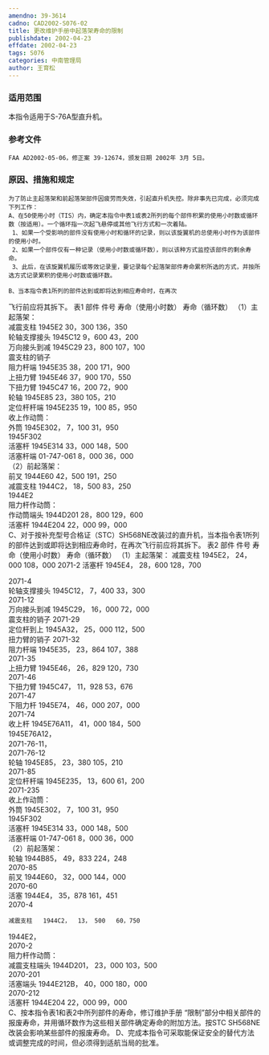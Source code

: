 ```yaml
---
amendno: 39-3614
cadno: CAD2002-S076-02
title: 更改维护手册中起落架寿命的限制
publishdate: 2002-04-23
effdate: 2002-04-23
tags: S076
categories: 中南管理局
author: 王育松
---
```


### 适用范围 
本指令适用于S-76A型直升机。

<!--more-->
### 参考文件
    FAA AD2002-05-06，修正案 39-12674，颁发日期 2002年 3月 5日。

### 原因、措施和规定 
    为了防止主起落架和前起落架部件因疲劳而失效，引起直升机失控。除非事先已完成，必须完成下列工作： 
    A、在50使用小时（TIS）内，确定本指令中表1或表2所列的每个部件积累的使用小时数或循环数（按适用）。一个循环指一次起飞悬停或其他飞行方式和一次着陆。 
     1、如果一个受影响的部件没有使用小时和循环的记录，则以该旋翼机的总使用小时作为该部件的使用小时。 
     2、如果一个部件仅有一种记录（使用小时数或循环数），则以该种方式监控该部件的剩余寿命。 
     3、此后，在该旋翼机履历或等效记录里，要记录每个起落架部件寿命累积所选的方式，并按所选方式记录累积的使用小时数或循环数。 
  
    B、当本指令表1所列的部件达到或即将达到相应寿命时，在再次
飞行前应将其拆下。 表1 部件 件号 寿命（使用小时数） 寿命（循环数）
   （1）主起落架：       
    减震支柱   1945E2  30，300  136，350  
    轮轴支撑接头   1945C12  9，600  43，200  
    万向接头到减   1945C29  23，800  107，100  
    震支柱的销子  
    阻力杆端   1945E35  38，200  171，900  
    上扭力臂   1945E46  37，900  170，550  
    下扭力臂   1945C47  16，200  72，900  
轮轴  1945E85  23，380  105，210  
    定位杆杆端   1945E235  19，100  85，950  
    收上作动筒：  
      外筒   1945E302，  7，100  31，950  
1945F302  
      活塞杆   1945E314  33，000  148，500  
      活塞杆端   01-747-061  8，000  36，000  
   （2）前起落架：       
前叉  1944E60  42，500  191，250  
    减震支柱   1944C2，  18，500  83，250  
1944E2  
    阻力杆作动筒：  
    作动筒端头   1944D201  28，800  129，600  
      活塞杆   1944E204  22，000  99，000  
    C、对于按补充型号合格证（STC）SH568NE改装过的直升机，当本指令表1所列的部件达到或即将达到相应寿命时，在再次飞行前应将其拆下。 
表2 部件 件号 寿命（使用小时数） 寿命（循环数）
   （1）主起落架：           减震支柱  1945E2， 24，000 108，000 
2071-2     活塞杆 1945E4， 28，600 128，700 
   
2071-4  
    轮轴支撑接头   1945C12，  7，400  33，300  
2071-12  
    万向接头到减   1945C29，  16，000  72，000  
    震支柱的销子   2071-29  
    定位杆到上   1945A32，  25，000  112，500  
    扭力臂的销子   2071-32  
    阻力杆端   1945E35，  23，864  107，388  
2071-35  
    上扭力臂   1945E46，  26，829  120，730  
2071-46  
    下扭力臂   1945C47，  11，928  53，676  
2071-47  
    下阻力杆   1945E74，  46，000  207，000  
2071-74  
    收上杆  1945E76A11，  41，000  184，500  
1945E76A12，  
2071-76-11，  
2071-76-12  
轮轴  1945E85，  23，380  105，210  
2071-85  
    定位杆杆端   1945E235，  13，600  61，200  
2071-235  
    收上作动筒：  
      外筒   1945E302，  7，100  31，950  
1945F302  
      活塞杆   1945E314  33，000  148，500  
      活塞杆端   01-747-061  8，000  36，000  
   （2）前起落架：       
轮轴  1944B85，  49，833  224，248  
2070-85  
前叉  1944E60，  32，000  144，000  
2070-60  
活塞  1944E4，  35，878  161，451  
2070-4  
  
    减震支柱   1944C2，  13， 500   60，750  
1944E2，  
2070-2  
    阻力杆作动筒：  
    减震支柱端头 1944D201，   23，000  103，500  
2070-201  
    活塞端头   1944E212B，  40，000  180，000  
2070-212  
    活塞杆  1944E204  22，000  99，000  
    C、按本指令表1和表2中所列部件的寿命，修订维护手册 “限制”部分中相关部件的报废寿命，并用循环数作为这些相关部件确定寿命的附加方法。按STC SH568NE改装会影响某些部件的报废寿命。 
    D、完成本指令可采取能保证安全的替代方法或调整完成的时间，但必须得到适航当局的批准。
